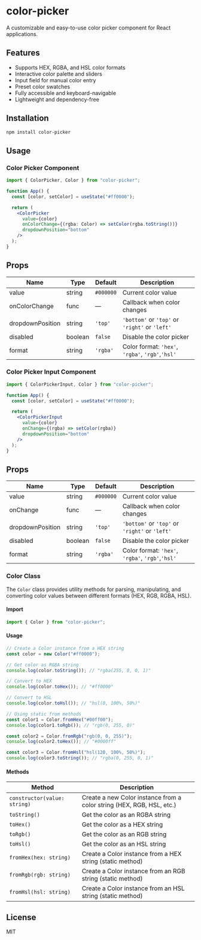 # color-picker

A customizable and easy-to-use color picker component for React applications.

## Features

- Supports HEX, RGBA, and HSL color formats
- Interactive color palette and sliders
- Input field for manual color entry
- Preset color swatches
- Fully accessible and keyboard-navigable
- Lightweight and dependency-free

## Installation

```bash
npm install color-picker
```

## Usage

### Color Picker Component

```jsx
import { ColorPicker, Color } from "color-picker";

function App() {
  const [color, setColor] = useState("#ff0000");

  return (
    <ColorPicker
      value={color}
      onColorChange={(rgba: Color) => setColor(rgba.toString())}
      dropdownPosition="bottom"
    />
  );
}
```

## Props

| Name             | Type    | Default   | Description                                      |
| ---------------- | ------- | --------- | ------------------------------------------------ |
| value            | string  | `#000000` | Current color value                              |
| onColorChange    | func    | —         | Callback when color changes                      |
| dropdownPosition | string  | `'top'`   | `'bottom'` or `'top'` or `'right'` or `'left'`   |
| disabled         | boolean | `false`   | Disable the color picker                         |
| format           | string  | `'rgba'`  | Color format: `'hex'`, `'rgba'`, `'rgb'`,`'hsl'` |

### Color Picker Input Component

```jsx
import { ColorPickerInput, Color } from "color-picker";

function App() {
  const [color, setColor] = useState("#ff0000");

  return (
    <ColorPickerInput
      value={color}
      onChange={(rgba) => setColor(rgba)}
      dropdownPosition="bottom"
    />
  );
}
```

## Props

| Name             | Type    | Default   | Description                                      |
| ---------------- | ------- | --------- | ------------------------------------------------ |
| value            | string  | `#000000` | Current color value                              |
| onChange         | func    | —         | Callback when color changes                      |
| dropdownPosition | string  | `'top'`   | `'bottom'` or `'top'` or `'right'` or `'left'`   |
| disabled         | boolean | `false`   | Disable the color picker                         |
| format           | string  | `'rgba'`  | Color format: `'hex'`, `'rgba'`, `'rgb'`,`'hsl'` |

### Color Class

The `Color` class provides utility methods for parsing, manipulating, and converting color values between different formats (HEX, RGB, RGBA, HSL).

#### Import

```js
import { Color } from "color-picker";
```

#### Usage

```js
// Create a Color instance from a HEX string
const color = new Color("#ff0000");

// Get color as RGBA string
console.log(color.toString()); // "rgba(255, 0, 0, 1)"

// Convert to HEX
console.log(color.toHex()); // "#ff0000"

// Convert to HSL
console.log(color.toHsl()); // "hsl(0, 100%, 50%)"
```

```js
// Using static from methods
const color1 = Color.fromHex("#00ff00");
console.log(color1.toRgb()); // "rgb(0, 255, 0)"

const color2 = Color.fromRgb("rgb(0, 0, 255)");
console.log(color2.toHex()); // "#0000ff"

const color3 = Color.fromHsl("hsl(120, 100%, 50%)");
console.log(color3.toString()); // "rgba(0, 255, 0, 1)"
```

#### Methods

| Method                       | Description                                                           |
| ---------------------------- | --------------------------------------------------------------------- |
| `constructor(value: string)` | Create a new Color instance from a color string (HEX, RGB, HSL, etc.) |
| `toString()`                 | Get the color as an RGBA string                                       |
| `toHex()`                    | Get the color as a HEX string                                         |
| `toRgb()`                    | Get the color as an RGB string                                        |
| `toHsl()`                    | Get the color as an HSL string                                        |
| `fromHex(hex: string)`       | Create a Color instance from a HEX string (static method)             |
| `fromRgb(rgb: string)`       | Create a Color instance from an RGB string (static method)            |
| `fromHsl(hsl: string)`       | Create a Color instance from an HSL string (static method)            |


## License

MIT
````
